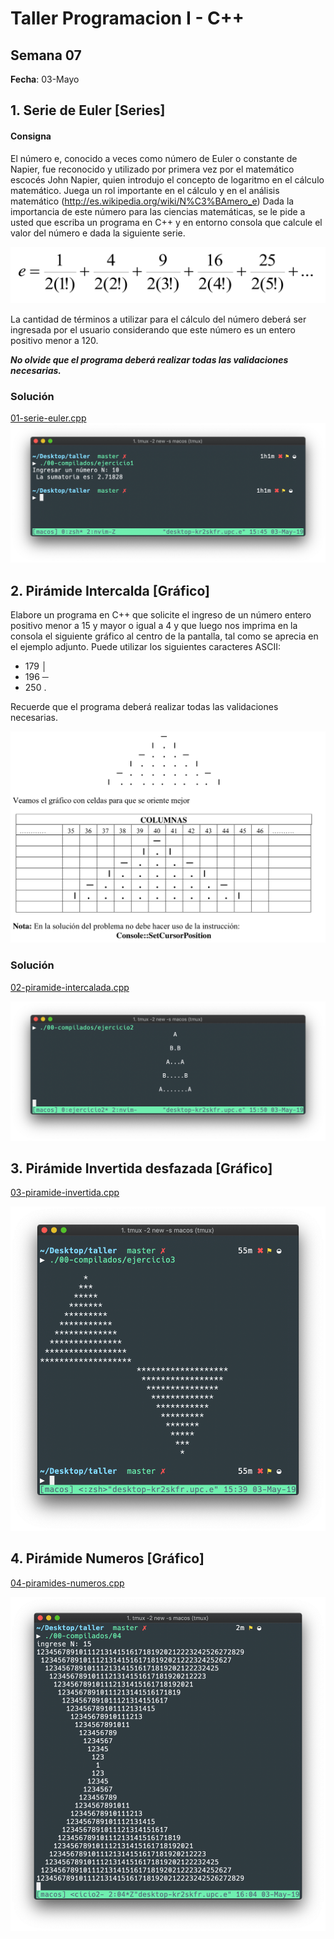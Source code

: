 # Taller Programacion I - C++


## Semana 07

**Fecha**: 03-Mayo

## 1. Serie de Euler  [Series]

#### Consigna
El número e, conocido a veces como número de Euler o constante de Napier, fue reconocido y utilizado por primera vez por el matemático escocés John Napier, quien introdujo el concepto de logaritmo en el cálculo matemático. Juega un rol importante en el cálculo y en el análisis matemático (http://es.wikipedia.org/wiki/N%C3%BAmero_e)
Dada la importancia de este número para las ciencias matemáticas, se le pide a usted que escriba un programa en C++ y en entorno consola que calcule el valor del número e dada la siguiente serie.


![ejercicio_1](/img/semana-07/01-01.png)

La cantidad de términos a utilizar para el cálculo del número deberá ser ingresada por el usuario considerando que este número es un entero positivo menor a 120.

**_No olvide que el programa deberá realizar todas las validaciones necesarias._**


### Solución

[01-serie-euler.cpp](01-serie-euler.cpp)
![ejercicio_1](/img/semana-07/01.png)

## 2. Pirámide Intercalda [Gráfico]

Elabore un programa en C++ que solicite el ingreso de un número entero positivo menor a 15 y mayor o igual a 4 y que luego nos imprima en la consola el siguiente gráfico al centro de la pantalla, tal como se aprecia en el ejemplo adjunto. Puede utilizar los siguientes caracteres ASCII:
- 179 │
- 196 ─ 
- 250 .

Recuerde que el programa deberá realizar todas las validaciones necesarias.

![02-piramide-teoría](/img/semana-07/02-01.png)

### Solución

[02-piramide-intercalada.cpp](02-piramide-intercalada.cpp)

![02-piramide](/img/semana-07/02.png)



## 3. Pirámide Invertida desfazada [Gráfico]


[03-piramide-invertida.cpp](03-piramide-invertida.cpp)


![03-piramide](/img/semana-07/03.png)

## 4. Pirámide Numeros [Gráfico]


[04-piramides-numeros.cpp](04-piramides-numeros.cpp)


![04-piramide](/img/semana-07/04.png)





